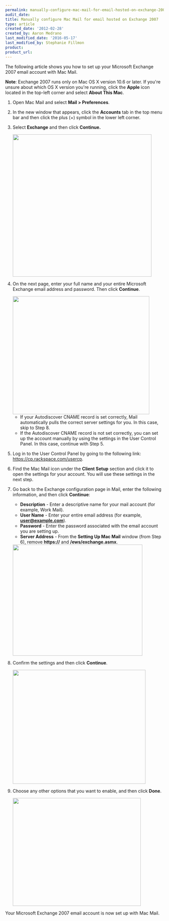 ```yaml
---
permalink: manually-configure-mac-mail-for-email-hosted-on-exchange-2007/
audit_date:
title: Manually configure Mac Mail for email hosted on Exchange 2007
type: article
created_date: '2012-02-28'
created_by: Aaron Medrano
last_modified_date: '2016-05-17'
last_modified_by: Stephanie Fillmon
product:
product_url: 
---
```


The following article shows you how to set up your Microsoft Exchange
2007 email account with Mac Mail.

**Note**: Exchange 2007 runs only on Mac OS X version 10.6 or later. If
you're unsure about which OS X version you're running, click the
**Apple** icon located in the top-left corner and select **About This
Mac**.

1. Open Mac Mail and select **Mail > Preferences**.

2. In the new window that appears, click the **Accounts** tab in the
   top menu bar and then click the plus (+) symbol in the
   lower left corner.

3. Select **Exchange** and then click **Continue.**

    <img src="{% asset_path exchange/manually-configure-mac-mail-for-email-hosted-on-exchange-2007/MM071.png %}" width="441" height="451" />

4. On the next page, enter your full name and your entire Microsoft
   Exchange email address and password. Then click **Continue**.

    <img src="{% asset_path exchange/manually-configure-mac-mail-for-email-hosted-on-exchange-2007/MM072.png %}" width="434" height="374" />

    -   If your Autodiscover CNAME record is set correctly, Mail
        automatically pulls the correct server settings for you.
        In this case, skip to Step 8.
    -   If the Autodiscover CNAME record is not set correctly, you can
        set up the account manually by using the settings in the User
        Control Panel.
        In this case, continue with Step 5.

5.  Log in to the User Control Panel by going to the following link:
    <https://cp.rackspace.com/usercp>.

6.  Find the Mac Mail icon under the **Client Setup** section and click
    it to open the settings for your account. You will use these
    settings in the next step.

7.  Go back to the Exchange configuration page in Mail, enter the
    following information, and then click **Continue**:

    -   **Description** - Enter a descriptive name for your mail account
        (for example, Work Mail).
    -   **User Name** - Enter your entire email address (for example,
        **user@example.com**).
    -   **Password** - Enter the password associated with the email
        account you are setting up.
    -   **Server Address** - From the **Setting Up Mac Mail** window (from
        Step 6), remove **https://** and **/ews/exchange.asmx**.

    <img src="{% asset_path exchange/manually-configure-mac-mail-for-email-hosted-on-exchange-2007/MM073.png %}" width="412" height="352" />

8.  Confirm the settings and then click **Continue**.

    <img src="{% asset_path exchange/manually-configure-mac-mail-for-email-hosted-on-exchange-2007/MM074.png %}" width="422" height="361" />

9.  Choose any other options that you want to enable, and then click
    **Done**.

    <img src="{% asset_path exchange/manually-configure-mac-mail-for-email-hosted-on-exchange-2007/MM075.png %}" width="407" height="342" />

Your Microsoft Exchange 2007 email account is now set up with Mac Mail.
